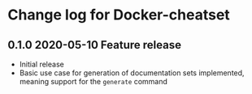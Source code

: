 # Change log for Docker-cheatset

## 0.1.0 2020-05-10 Feature release

- Initial release
- Basic use case for generation of documentation sets implemented, meaning support for the `generate` command
